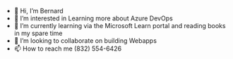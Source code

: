 - 👋 Hi, I’m Bernard
- 👀 I’m interested in Learning more about Azure DevOps
- 🌱 I’m currently learning via the Microsoft Learn portal and reading books in my spare time
- 💞️ I’m looking to collaborate on building Webapps
- 📫 How to reach me (832) 554-6426

<!---
txgoldbearAZ/txgoldbearAZ is a ✨ special ✨ repository because its `README.md` (this file) appears on your GitHub profile.
You can click the Preview link to take a look at your changes.
--->

